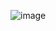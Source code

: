 ![image](https://github.com/jungwontwo2/Basic-Board/assets/65643842/4e8a4dce-f751-4943-8942-6f6406297f9f)
